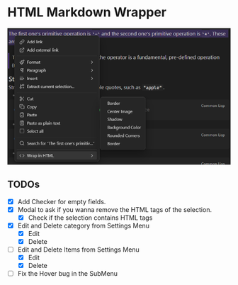 # HTML Markdown Wrapper

![showcase](./Images/menu.png)

## TODOs

- [X] Add Checker for empty fields.
- [X] Modal to ask if you wanna remove the HTML tags of the selection.
  - [X] Check if the selection contains HTML tags
- [x] Edit and Delete category from Settings Menu
  - [X] Edit
  - [X] Delete
- [ ] Edit and Delete Items from Settings Menu
  - [X] Edit
  - [X] Delete
- [ ] Fix the Hover bug in the SubMenu
